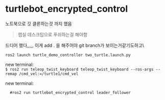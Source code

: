 # turtlebot_encrypted_control

노트북으로 깃 클론하는것 까지 했음
> 랩실 데스크탑으로 푸쉬하는걸 해야함

드디어 했다,,,,, 이게 add . 을 해주어야 git branch가 보이는거같기도하고\

```ros2 launch turtle_demo_controller two_turtle.launch.py```

new terminal:  
```$ ros2 run teleop_twist_keyboard teleop_twist_keyboard --ros-args --remap /cmd_vel:=/turtle1/cmd_vel ```

new terminal:  
```ros2 run turtle_demo_controller leader_follower
  #ros2 run turtlebot_encrypted_control leader_follower
```
